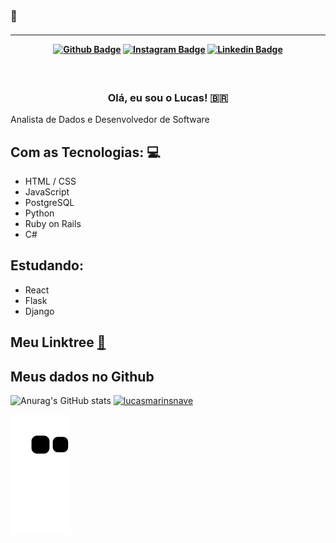 ### 👋

<h4 align="center">
 
  <!-- 
![c633c20ede82f0e0ced7d570dbe3a1f3](https://user-images.githubusercontent.com/70382532/138322189-2db8df52-9dcb-40a0-88a8-c365466bd33d.gif)
 --> 
<hr>

[![Github Badge](https://img.shields.io/badge/-Facebook-blue?style=for-the-badge&logo=Facebook&logoColor=white&link=https://github.com/lucasmarinsnave)](https://www.facebook.com/lucas.santosmarins.79)
[![Instagram Badge](https://img.shields.io/badge/-instagram-red?style=for-the-badge&logo=instagram&logoColor=white&link=https://github.com/lucasmarinsnave)](https://www.instagram.com/lucassantosmarins/)
[![Linkedin Badge](https://img.shields.io/badge/-Linkedin-blue?style=for-the-badge&logo=Linkedin&logoColor=white&link=https://github.com/lucasmarinsnave)](https://www.linkedin.com/in/lucasmarins/)
<!-- [![Spotify Badge](https://img.shields.io/badge/-Spotify-3bb34b?style=for-the-badge&logo=Spotify&logoColor=161f16&link=https://github.com/lucasmarinsnave)](https://open.spotify.com/user/Heimdallr0?fbclid=IwAR0vLf9kXegU7iZNCy3IJ1S6vb3sJ6CRRXelpW5tDOG5trSUGZ8SK4-Yjfg) 
-->
</h4>

<h3 align="center">  <br>

Olá, eu sou o Lucas! 🇧🇷
<br>

</h3>
Analista de Dados e Desenvolvedor de Software

## Com as Tecnologias:  💻

  - HTML / CSS
  - JavaScript
  - PostgreSQL
  - Python
  - Ruby on Rails
  - C#

## Estudando:
  - React
  - Flask
  - Django

<!-- 
## Alguns fatos sobre mim 👨🏻‍💻
- Eu tenho uma comunidade chamada Guia Dev Brasil que ajuda pessoas na área de computação. [:link:](https://linktr.ee/guiadevbrasil)
- Tenho um repositório para ajudar e guiar pessoas na sua trilha de desenvolvimento.  [:link:](https://github.com/arthurspk/guiadevbrasil)
- Adoro conhecer coisas novas, trabalhar em grupo e obter novas experiências, almejo trabalhar fora do Brasil, para melhorar meu Inglês e conhecer novas culturas, pessoas e ter novas experiências. 😄
- Estou cursando Ciência da Computação. 💻
-->

## Meu Linktree [:link:](https://linktr.ee/lucasmarinsnave)

## Meus dados no Github

<!-- <span style="height ">
![Anurag's GitHub stats](https://github-readme-stats.vercel.app/api?username=lucasmarinsnave&show_icons=true&theme=tokyonight)
</span> -->

![Anurag's GitHub stats](https://github-readme-stats.vercel.app/api?username=lucasmarinsnave&show_icons=true&theme=tokyonight)
[![lucasmarinsnave](https://github-readme-stats.vercel.app/api/top-langs/?username=lucasmarinsnave&hide=html&layout=compact=true&theme=tokyonight)](https://github.com/lucasmarinsnave/)
<!-- ![Top Langs](https://github-readme-stats.vercel.app/api/top-langs/?username=lucasmarinsnave&layout=compact&theme=tokyonight) -->
![Snake animation](https://github.com/rafaballerini/rafaballerini/blob/output/github-contribution-grid-snake.svg)


<!--
**lucasmarinsnave/lucasmarinsnave** is a ✨ _special_ ✨ repository because its `README.md` (this file) appears on your GitHub profile.

Here are some ideas to get you started:

- 🔭 I’m currently working on ...
- 🌱 I’m currently learning ...
- 👯 I’m looking to collaborate on ...
- 🤔 I’m looking for help with ...
- 💬 Ask me about ...
- 📫 How to reach me: ...
- 😄 Pronouns: ...
- ⚡ Fun fact: ...
-->
